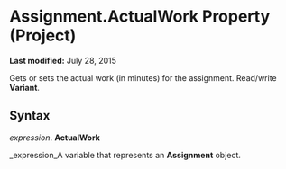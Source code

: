 
# Assignment.ActualWork Property (Project)

 **Last modified:** July 28, 2015

Gets or sets the actual work (in minutes) for the assignment. Read/write  **Variant**.

## Syntax

 _expression_. **ActualWork**

 _expression_A variable that represents an  **Assignment** object.

